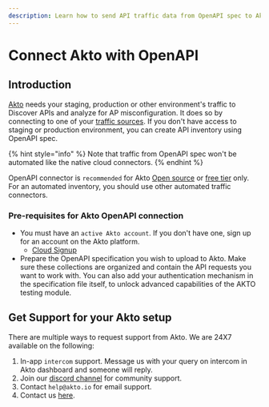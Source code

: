 ```yaml
---
description: Learn how to send API traffic data from OpenAPI spec to Akto.
---
```


# Connect Akto with OpenAPI

## Introduction

[Akto](https://www.akto.io/) needs your staging, production or other environment's traffic to Discover APIs and analyze for AP misconfiguration. It does so by connecting to one of your [traffic sources](../traffic-data-sources/). If you don't have access to staging or production environment, you can create API inventory using OpenAPI spec.

{% hint style="info" %}
Note that traffic from OpenAPI spec won't be automated like the native cloud connectors.
{% endhint %}

OpenAPI connector is `recommended` for Akto [Open source](https://github.com/akto-api-security/akto) or [free tier](https://www.akto.io/pricing) only. For an automated inventory, you should use other automated traffic connectors.

### Pre-requisites for Akto OpenAPI connection

* You must have an `active Akto account`. If you don't have one, sign up for an account on the Akto platform.
  * [Cloud Signup](https://app.akto.io/)
* Prepare the OpenAPI specification you wish to upload to Akto. Make sure these collections are organized and contain the API requests you want to work with. You can also add your authentication mechanism in the specification file itself, to unlock advanced capabilities of the AKTO testing module.

## Get Support for your Akto setup

There are multiple ways to request support from Akto. We are 24X7 available on the following:

1. In-app `intercom` support. Message us with your query on intercom in Akto dashboard and someone will reply.
2. Join our [discord channel](https://www.akto.io/community) for community support.
3. Contact `help@akto.io` for email support.
4. Contact us [here](https://www.akto.io/contact-us).
